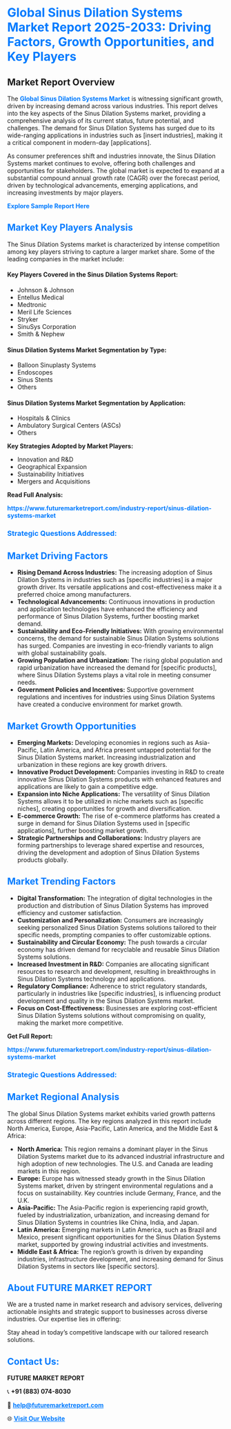 <h1 style="color: #007BFF;">Global Sinus Dilation Systems Market Report 2025-2033: Driving Factors, Growth Opportunities, and Key Players</h1>

<section id="overview">
<h2>Market Report Overview</h2>
<p>The <a href="https://www.futuremarketreport.com/industry-report/sinus-dilation-systems-market" style="color: #007BFF; text-decoration: none;"><strong>Global Sinus Dilation Systems Market</strong></a> is witnessing significant growth, driven by increasing demand across various industries. This report delves into the key aspects of the Sinus Dilation Systems market, providing a comprehensive analysis of its current status, future potential, and challenges. The demand for Sinus Dilation Systems has surged due to its wide-ranging applications in industries such as [insert industries], making it a critical component in modern-day [applications].</p>
<p>As consumer preferences shift and industries innovate, the Sinus Dilation Systems market continues to evolve, offering both challenges and opportunities for stakeholders. The global market is expected to expand at a substantial compound annual growth rate (CAGR) over the forecast period, driven by technological advancements, emerging applications, and increasing investments by major players.</p>
</section>

<section id="overview">
<p><a href="https://www.futuremarketreport.com/request-sample/reportId=78277" style="color: #007BFF; text-decoration: none;"><strong>Explore Sample Report Here</strong></a></p>
</section>

<section id="key-players">
<h2 style="color: #007BFF;">Market Key Players Analysis</h2>
<p>The Sinus Dilation Systems market is characterized by intense competition among key players striving to capture a larger market share. Some of the leading companies in the market include:</p>
<h4>Key Players Covered in the Sinus Dilation Systems Report:</h4>
<ul><li>Johnson &amp; Johnson</li><li>Entellus Medical</li><li>Medtronic</li><li>Meril Life Sciences</li><li>Stryker</li><li>SinuSys Corporation</li><li>Smith &amp; Nephew</li></ul>
<h4>Sinus Dilation Systems Market Segmentation by Type:</h4>
<ul><li>Balloon Sinuplasty Systems</li><li>Endoscopes</li><li>Sinus Stents</li><li>Others</li></ul>

<h4>Sinus Dilation Systems Market Segmentation by Application:</h4>
<ul><li>Hospitals &amp; Clinics</li><li>Ambulatory Surgical Centers (ASCs)</li><li>Others</li></ul>
<p><strong>Key Strategies Adopted by Market Players:</strong></p>
<ul>
<li>Innovation and R&D</li>
<li>Geographical Expansion</li>
<li>Sustainability Initiatives</li>
<li>Mergers and Acquisitions</li>
</ul>
</section>

<section>
<p><strong>Read Full Analysis: </strong></p><a href="https://www.futuremarketreport.com/industry-report/sinus-dilation-systems-market" style="color: #007BFF; text-decoration: none;"><strong>https://www.futuremarketreport.com/industry-report/sinus-dilation-systems-market</strong></a>
<h3 style="color: #007BFF;">Strategic Questions Addressed:</h3>
</section>

<section id="driving-factors">
<h2 style="color: #007BFF;">Market Driving Factors</h2>
<ul>
<li><strong>Rising Demand Across Industries:</strong> The increasing adoption of Sinus Dilation Systems in industries such as [specific industries] is a major growth driver. Its versatile applications and cost-effectiveness make it a preferred choice among manufacturers.</li>
<li><strong>Technological Advancements:</strong> Continuous innovations in production and application technologies have enhanced the efficiency and performance of Sinus Dilation Systems, further boosting market demand.</li>
<li><strong>Sustainability and Eco-Friendly Initiatives:</strong> With growing environmental concerns, the demand for sustainable Sinus Dilation Systems solutions has surged. Companies are investing in eco-friendly variants to align with global sustainability goals.</li>
<li><strong>Growing Population and Urbanization:</strong> The rising global population and rapid urbanization have increased the demand for [specific products], where Sinus Dilation Systems plays a vital role in meeting consumer needs.</li>
<li><strong>Government Policies and Incentives:</strong> Supportive government regulations and incentives for industries using Sinus Dilation Systems have created a conducive environment for market growth.</li>
</ul>
</section>

<section id="growth-opportunities">
<h2 style="color: #007BFF;">Market Growth Opportunities</h2>
<ul>
<li><strong>Emerging Markets:</strong> Developing economies in regions such as Asia-Pacific, Latin America, and Africa present untapped potential for the Sinus Dilation Systems market. Increasing industrialization and urbanization in these regions are key growth drivers.</li>
<li><strong>Innovative Product Development:</strong> Companies investing in R&D to create innovative Sinus Dilation Systems products with enhanced features and applications are likely to gain a competitive edge.</li>
<li><strong>Expansion into Niche Applications:</strong> The versatility of Sinus Dilation Systems allows it to be utilized in niche markets such as [specific niches], creating opportunities for growth and diversification.</li>
<li><strong>E-commerce Growth:</strong> The rise of e-commerce platforms has created a surge in demand for Sinus Dilation Systems used in [specific applications], further boosting market growth.</li>
<li><strong>Strategic Partnerships and Collaborations:</strong> Industry players are forming partnerships to leverage shared expertise and resources, driving the development and adoption of Sinus Dilation Systems products globally.</li>
</ul>
</section>

<section id="trending-factors">
<h2 style="color: #007BFF;">Market Trending Factors</h2>
<ul>
<li><strong>Digital Transformation:</strong> The integration of digital technologies in the production and distribution of Sinus Dilation Systems has improved efficiency and customer satisfaction.</li>
<li><strong>Customization and Personalization:</strong> Consumers are increasingly seeking personalized Sinus Dilation Systems solutions tailored to their specific needs, prompting companies to offer customizable options.</li>
<li><strong>Sustainability and Circular Economy:</strong> The push towards a circular economy has driven demand for recyclable and reusable Sinus Dilation Systems solutions.</li>
<li><strong>Increased Investment in R&D:</strong> Companies are allocating significant resources to research and development, resulting in breakthroughs in Sinus Dilation Systems technology and applications.</li>
<li><strong>Regulatory Compliance:</strong> Adherence to strict regulatory standards, particularly in industries like [specific industries], is influencing product development and quality in the Sinus Dilation Systems market.</li>
<li><strong>Focus on Cost-Effectiveness:</strong> Businesses are exploring cost-efficient Sinus Dilation Systems solutions without compromising on quality, making the market more competitive.</li>
</ul>
</section>

<section>
<p><strong>Get Full Report: </strong></p><a href="https://www.futuremarketreport.com/industry-report/sinus-dilation-systems-market" style="color: #007BFF; text-decoration: none;"><strong>https://www.futuremarketreport.com/industry-report/sinus-dilation-systems-market</strong></a>
<h3 style="color: #007BFF;">Strategic Questions Addressed:</h3>
</section>


<section id="regional-analysis">
<h2 style="color: #007BFF;">Market Regional Analysis</h2>
<p>The global Sinus Dilation Systems market exhibits varied growth patterns across different regions. The key regions analyzed in this report include North America, Europe, Asia-Pacific, Latin America, and the Middle East & Africa:</p>
<ul>
<li><strong>North America:</strong> This region remains a dominant player in the Sinus Dilation Systems market due to its advanced industrial infrastructure and high adoption of new technologies. The U.S. and Canada are leading markets in this region.</li>
<li><strong>Europe:</strong> Europe has witnessed steady growth in the Sinus Dilation Systems market, driven by stringent environmental regulations and a focus on sustainability. Key countries include Germany, France, and the U.K.</li>
<li><strong>Asia-Pacific:</strong> The Asia-Pacific region is experiencing rapid growth, fueled by industrialization, urbanization, and increasing demand for Sinus Dilation Systems in countries like China, India, and Japan.</li>
<li><strong>Latin America:</strong> Emerging markets in Latin America, such as Brazil and Mexico, present significant opportunities for the Sinus Dilation Systems market, supported by growing industrial activities and investments.</li>
<li><strong>Middle East & Africa:</strong> The region’s growth is driven by expanding industries, infrastructure development, and increasing demand for Sinus Dilation Systems in sectors like [specific sectors].</li>
</ul>
</section>

<footer>
<h2 style="color: #007BFF;">About FUTURE MARKET REPORT</h2>
<p>We are a trusted name in market research and advisory services, delivering actionable insights and strategic support to businesses across diverse industries. Our expertise lies in offering:</p>

<p>Stay ahead in today’s competitive landscape with our tailored research solutions.</p>

<h2 style="color: #007BFF;">Contact Us:</h2>
<p><strong>FUTURE MARKET REPORT</strong></p>
<p>📞 <strong>+91 (883) 074-8030</strong></p>
<p>📧 <strong><a href="mailto:help@futuremarketreport.com" style="color: #007BFF;">help@futuremarketreport.com</a></strong></p>
<p>🌐 <strong><a href="https://www.futuremarketreport.com/" style="color: #007BFF;">Visit Our Website</a></strong></p>
</footer>
